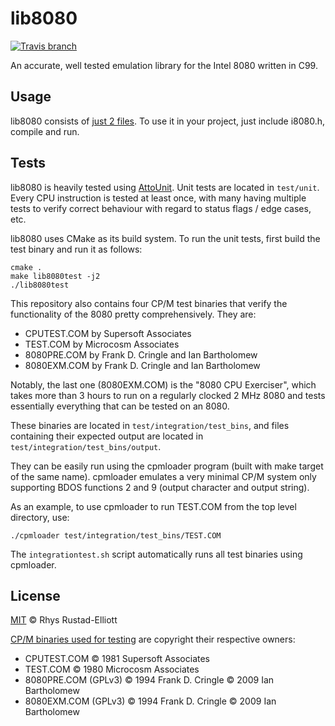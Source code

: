 # lib8080
[![Travis branch](https://img.shields.io/travis/GunshipPenguin/lib8080/master.svg)](https://travis-ci.org/GunshipPenguin/lib8080)

An accurate, well tested emulation library for the Intel 8080 written in C99.

## Usage

lib8080 consists of 
[just 2 files](https://github.com/GunshipPenguin/lib8080/tree/master/src). To use
it in your project, just include i8080.h, compile and run.

## Tests

lib8080 is heavily tested using
[AttoUnit](https://github.com/GunshipPenguin/attounit). Unit tests are located
in `test/unit`. Every CPU instruction is tested at least once, with many having
multiple tests to verify correct behaviour with regard to status flags / edge
cases, etc.

lib8080 uses CMake as its build system. To run the unit tests, first build 
the test binary and run it as follows:

```
cmake .
make lib8080test -j2
./lib8080test
```

This repository also contains four CP/M test binaries that verify the
functionality of the 8080 pretty comprehensively. They are:

- CPUTEST.COM by Supersoft Associates
- TEST.COM by Microcosm Associates
- 8080PRE.COM by Frank D. Cringle and Ian Bartholomew
- 8080EXM.COM by Frank D. Cringle and Ian Bartholomew

Notably, the last one (8080EXM.COM) is the "8080 CPU Exerciser", which takes 
more than 3 hours to run on a regularly clocked 2 MHz 8080 and tests essentially
everything that can be tested on an 8080.

These binaries are located in `test/integration/test_bins`, and files containing
their expected output are located in `test/integration/test_bins/output`.

They can be easily run using the cpmloader program (built with make target of
the same name). cpmloader emulates a very minimal CP/M system only supporting
BDOS functions 2 and 9 (output character and output string).

As an example, to use cpmloader to run TEST.COM from the top level directory,
use:

```
./cpmloader test/integration/test_bins/TEST.COM
```

The `integrationtest.sh` script automatically runs all test binaries using
cpmloader.

## License

[MIT](https://github.com/GunshipPenguin/lib8080/blob/master/LICENSE) © Rhys Rustad-Elliott

[CP/M binaries used for
testing](https://github.com/GunshipPenguin/lib8080/tree/master/test/integration/test_bins)
are copyright their respective owners:
- CPUTEST.COM © 1981 Supersoft Associates
- TEST.COM © 1980 Microcosm Associates
- 8080PRE.COM (GPLv3) © 1994 Frank D. Cringle © 2009 Ian Bartholomew
- 8080EXM.COM (GPLv3) © 1994 Frank D. Cringle © 2009 Ian Bartholomew

